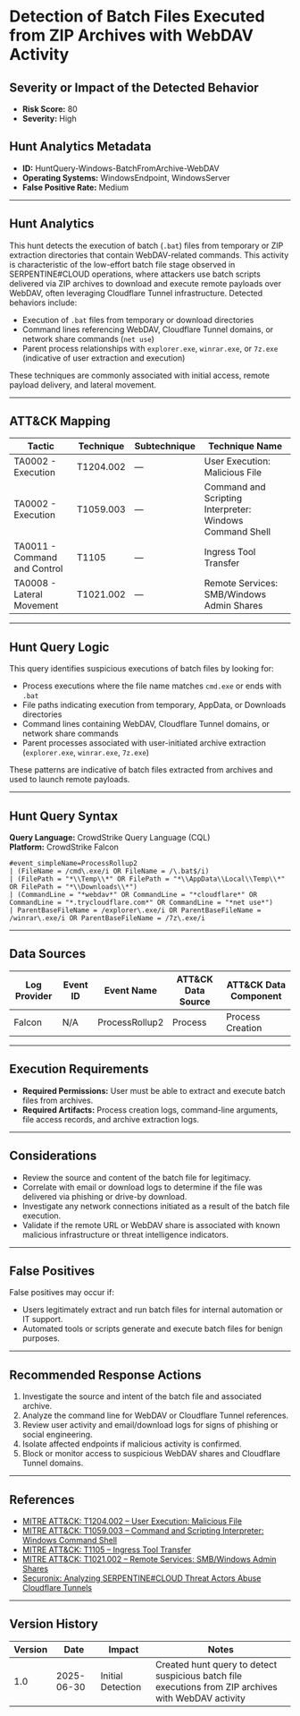 # Detection of Batch Files Executed from ZIP Archives with WebDAV Activity

## Severity or Impact of the Detected Behavior
- **Risk Score:** 80
- **Severity:** High

## Hunt Analytics Metadata

- **ID:** HuntQuery-Windows-BatchFromArchive-WebDAV
- **Operating Systems:** WindowsEndpoint, WindowsServer
- **False Positive Rate:** Medium

---

## Hunt Analytics

This hunt detects the execution of batch (`.bat`) files from temporary or ZIP extraction directories that contain WebDAV-related commands. This activity is characteristic of the low-effort batch file stage observed in SERPENTINE#CLOUD operations, where attackers use batch scripts delivered via ZIP archives to download and execute remote payloads over WebDAV, often leveraging Cloudflare Tunnel infrastructure. Detected behaviors include:

- Execution of `.bat` files from temporary or download directories
- Command lines referencing WebDAV, Cloudflare Tunnel domains, or network share commands (`net use`)
- Parent process relationships with `explorer.exe`, `winrar.exe`, or `7z.exe` (indicative of user extraction and execution)

These techniques are commonly associated with initial access, remote payload delivery, and lateral movement.

---

## ATT&CK Mapping

| Tactic                        | Technique   | Subtechnique | Technique Name                                 |
|------------------------------|-------------|--------------|-----------------------------------------------|
| TA0002 - Execution           | T1204.002   | —            | User Execution: Malicious File                |
| TA0002 - Execution           | T1059.003   | —            | Command and Scripting Interpreter: Windows Command Shell |
| TA0011 - Command and Control | T1105       | —            | Ingress Tool Transfer                         |
| TA0008 - Lateral Movement    | T1021.002   | —            | Remote Services: SMB/Windows Admin Shares     |

---

## Hunt Query Logic

This query identifies suspicious executions of batch files by looking for:

- Process executions where the file name matches `cmd.exe` or ends with `.bat`
- File paths indicating execution from temporary, AppData, or Downloads directories
- Command lines containing WebDAV, Cloudflare Tunnel domains, or network share commands
- Parent processes associated with user-initiated archive extraction (`explorer.exe`, `winrar.exe`, `7z.exe`)

These patterns are indicative of batch files extracted from archives and used to launch remote payloads.

---

## Hunt Query Syntax

**Query Language:** CrowdStrike Query Language (CQL)  
**Platform:** CrowdStrike Falcon

```fql
#event_simpleName=ProcessRollup2     
| (FileName = /cmd\.exe/i OR FileName = /\.bat$/i)    
| (FilePath = "*\\Temp\\*" OR FilePath = "*\\AppData\\Local\\Temp\\*" OR FilePath = "*\\Downloads\\*")    
| (CommandLine = "*webdav*" OR CommandLine = "*cloudflare*" OR CommandLine = "*.trycloudflare.com*" OR CommandLine = "*net use*")    
| ParentBaseFileName = /explorer\.exe/i OR ParentBaseFileName = /winrar\.exe/i OR ParentBaseFileName = /7z\.exe/i  
```

---

## Data Sources

| Log Provider | Event ID | Event Name       | ATT&CK Data Source  | ATT&CK Data Component  |
|--------------|----------|------------------|---------------------|------------------------|
| Falcon       | N/A      | ProcessRollup2   | Process             | Process Creation       |

---

## Execution Requirements

- **Required Permissions:** User must be able to extract and execute batch files from archives.
- **Required Artifacts:** Process creation logs, command-line arguments, file access records, and archive extraction logs.

---

## Considerations

- Review the source and content of the batch file for legitimacy.
- Correlate with email or download logs to determine if the file was delivered via phishing or drive-by download.
- Investigate any network connections initiated as a result of the batch file execution.
- Validate if the remote URL or WebDAV share is associated with known malicious infrastructure or threat intelligence indicators.

---

## False Positives

False positives may occur if:

- Users legitimately extract and run batch files for internal automation or IT support.
- Automated tools or scripts generate and execute batch files for benign purposes.

---

## Recommended Response Actions

1. Investigate the source and intent of the batch file and associated archive.
2. Analyze the command line for WebDAV or Cloudflare Tunnel references.
3. Review user activity and email/download logs for signs of phishing or social engineering.
4. Isolate affected endpoints if malicious activity is confirmed.
5. Block or monitor access to suspicious WebDAV shares and Cloudflare Tunnel domains.

---

## References

- [MITRE ATT&CK: T1204.002 – User Execution: Malicious File](https://attack.mitre.org/techniques/T1204/002/)
- [MITRE ATT&CK: T1059.003 – Command and Scripting Interpreter: Windows Command Shell](https://attack.mitre.org/techniques/T1059/003/)
- [MITRE ATT&CK: T1105 – Ingress Tool Transfer](https://attack.mitre.org/techniques/T1105/)
- [MITRE ATT&CK: T1021.002 – Remote Services: SMB/Windows Admin Shares](https://attack.mitre.org/techniques/T1021/002/)
- [Securonix: Analyzing SERPENTINE#CLOUD Threat Actors Abuse Cloudflare Tunnels](https://www.securonix.com/blog/analyzing_serpentinecloud-threat-actors-abuse-cloudflare-tunnels-threat-research/)

---

## Version History

| Version | Date       | Impact            | Notes                                                                                      |
|---------|------------|-------------------|--------------------------------------------------------------------------------------------|
| 1.0     | 2025-06-30 | Initial Detection | Created hunt query to detect suspicious batch file executions from ZIP archives with WebDAV activity |
